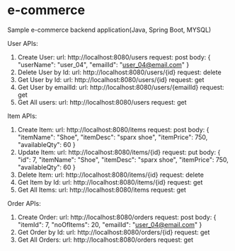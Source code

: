 # e-commerce
Sample e-commerce backend application(Java, Spring Boot, MYSQL)

User APIs:
1. Create User:
    url: http://localhost:8080/users
    request: post
    body: {
          	"userName": "user_04",
          	"emailId": "user_04@email.com"
          }
2. Delete User by Id:
    url: http://localhost:8080/users/{id}
    request: delete
3. Get User by Id:
    url: http://localhost:8080/users/{id}
    request: get
4. Get User by emailId:
    url: http://localhost:8080/users/{emailId}
    request: get
5. Get All users:
    url: http://localhost:8080/users
    request: get

Item APIs:
1. Create Item:
    url: http://localhost:8080/items
    request: post
    body: {
              "itemName": "Shoe",
              "itemDesc": "sparx shoe",
              "itemPrice": 750,
              "availableQty": 60
          }
2. Update Item:
    url: http://localhost:8080/items/{id}
    request: put
    body: {
              "id": 7,
              "itemName": "Shoe",
              "itemDesc": "sparx shoe",
              "itemPrice": 750,
              "availableQty": 60
          }
3. Delete Item:
    url: http://localhost:8080/items/{id}
    request: delete
4. Get Item by Id:
    url: http://localhost:8080/items/{id}
    request: get
5. Get All Items:
    url: http://localhost:8080/items
    request: get

Order APIs:
1. Create Order:
    url: http://localhost:8080/orders
    request: post
    body:  {
          	"itemId": 7,
          	"noOfItems": 20,
          	"emailId": "user_04@email.com"
          }
2. Get Order by Id:
    url: http://localhost:8080/orders/{id}
    request: get
3. Get All Orders:
    url: http://localhost:8080/orders
    request: get
